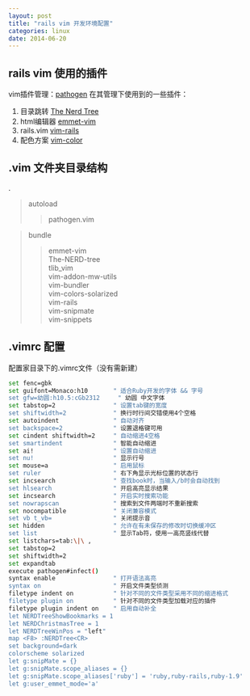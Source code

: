 ```yaml
---
layout: post
title: "rails vim 开发环境配置"
categories: linux
date: 2014-06-20
---
```


## rails vim 使用的插件
vim插件管理：[pathogen](https://github.com/tpope/vim-pathogen)
在其管理下使用到的一些插件：
1. 目录跳转 [The Nerd Tree](https://github.com/vim-scripts/The-NERD-tree)
2. html编辑器 [emmet-vim](https://github.com/mattn/emmet-vim)
3. rails.vim [vim-rails](https://github.com/tpope/vim-rails)
4. 配色方案 [vim-color](https://github.com/altercation/vim-colors-solarized)

## .vim 文件夹目录结构
.   
>autoload   
>>pathogen.vim 

>bundle    
>>emmet-vim   
>>The-NERD-tree   
>>tlib_vim   
>>vim-addon-mw-utils   
>>vim-bundler   
>>vim-colors-solarized   
>>vim-rails   
>>vim-snipmate   
>>vim-snippets   
    
## .vimrc 配置
配置家目录下的.vimrc文件（没有需新建）

```bash
set fenc=gbk
set guifont=Monaco:h10       " 适合Ruby开发的字体 && 字号
set gfw=幼圆:h10.5:cGb2312     " 幼圆 中文字体
set tabstop=2                " 设置tab键的宽度
set shiftwidth=2             " 换行时行间交错使用4个空格
set autoindent               " 自动对齐
set backspace=2              " 设置退格键可用
set cindent shiftwidth=2     " 自动缩进4空格
set smartindent              " 智能自动缩进
set ai!                      " 设置自动缩进
set nu!                      " 显示行号
set mouse=a                  " 启用鼠标
set ruler                    " 右下角显示光标位置的状态行
set incsearch                " 查找book时，当输入/b时会自动找到
set hlsearch                 " 开启高亮显示结果
set incsearch                " 开启实时搜索功能
set nowrapscan               " 搜索到文件两端时不重新搜索
set nocompatible             " 关闭兼容模式
set vb t_vb=                 " 关闭提示音
set hidden                   " 允许在有未保存的修改时切换缓冲区
set list                     " 显示Tab符，使用一高亮竖线代替
set listchars=tab:\|\ ,
set tabstop=2
set shiftwidth=2
set expandtab
execute pathogen#infect()
syntax enable                " 打开语法高亮
syntax on                    " 开启文件类型侦测
filetype indent on           " 针对不同的文件类型采用不同的缩进格式
filetype plugin on           " 针对不同的文件类型加载对应的插件
filetype plugin indent on    " 启用自动补全
let NERDTreeShowBookmarks = 1
let NERDChristmasTree = 1
let NERDTreeWinPos = "left"
map <F8> :NERDTree<CR>
set background=dark
colorscheme solarized
let g:snipMate = {}
let g:snipMate.scope_aliases = {}
let g:snipMate.scope_aliases['ruby'] = 'ruby,ruby-rails,ruby-1.9'
let g:user_emmet_mode='a'
```
